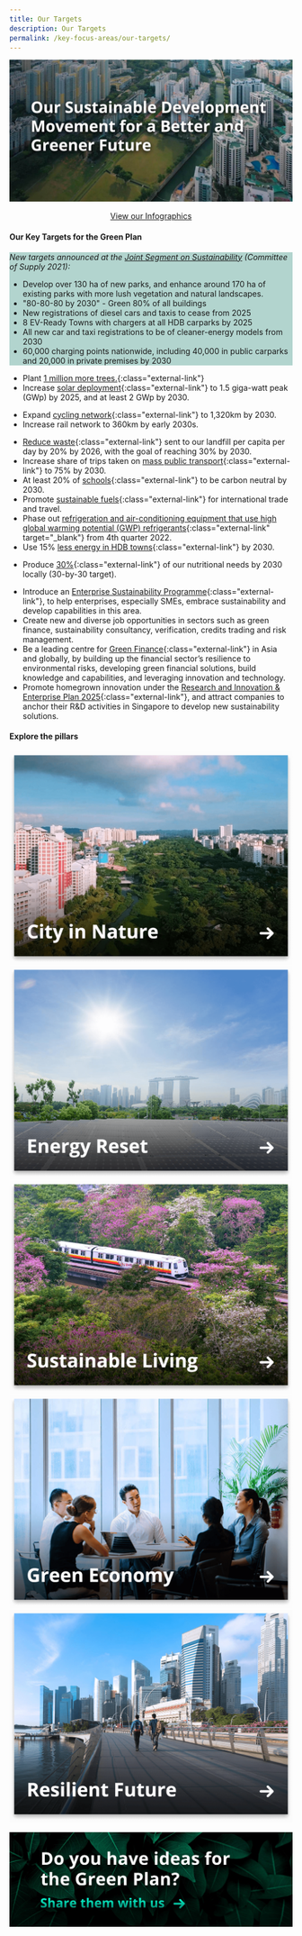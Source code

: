 ```yaml
---
title: Our Targets
description: Our Targets
permalink: /key-focus-areas/our-targets/
---
```



<!-- #### The Green Plan is a whole-of-nation sustainable development agenda, with firm action plans touching almost every dimension of our lives.  -->
<!-- This is an opportunity for us to be pioneers in technological and policy solutions for sustainable development. Singapore will be a living laboratory which other cities around the world can pick up ideas from. -->


![Overview](/images/framework/framework_overview.jpg)
<p style="text-align: center;">
<a href="https://www.greenplan.gov.sg/resource-room/infographics" class="external-link">View our Infographics</a>
</p>

#### Our Key Targets for the Green Plan

<div style="background-color:#b2d4ce;">
<em><p>New targets announced at the <a href="/cos">Joint Segment on Sustainability</a> (Committee of Supply 2021):</p></em>
<ul>
  <li>Develop over 130 ha of new parks, and enhance around 170 ha of existing parks with more lush vegetation and natural landscapes.</li>
  <li>"80-80-80 by 2030" - Green 80% of all buildings</li>
  <li>New registrations of diesel cars and taxis to cease from 2025</li>
  <li>8 EV-Ready Towns with chargers at all HDB carparks by 2025</li>
  <li>All new car and taxi registrations to be of cleaner-energy models from 2030</li>
  <li>60,000 charging points nationwide, including 40,000 in public carparks and 20,000 in private premises by 2030</li>
</ul>
</div>



- Plant [1 million more trees.](../city-in-nature/#:~:text=One%20million%20more%20trees%20will%20be%20planted%20across%20our%20island){:class="external-link"}
- Increase [solar deployment](../energy-reset/#:~:text=Our%20solar%20energy%20deployment%20will%20quadruple%20by%202025){:class="external-link"} to 1.5 giga-watt peak (GWp) by 2025, and at least 2 GWp by 2030.
<!-- - [Quadruple](../energy-reset/#:~:text=Our%20solar%20energy%20deployment%20will%20quadruple%20by%202025){:class="external-link"} solar energy deployment by 2025. -->
<!-- - Become a [zero waste nation](../sustainable-living/#:~:text=zero%20waste%20nation){:class="external-link"}. -->
- Expand [cycling network](../sustainable-living/#:~:text=green%20commutes){:class="external-link"} to 1,320km by 2030.  
- Increase rail network to 360km by early 2030s.
<!-- - All newly registered cars to be [cleaner-energy models](../energy-reset/#:~:text=Transport){:class="external-link"} from 2030. -->
<!-- - Be a leader of the [green economy](../green-economy/){:class="external-link"}.   -->
- [Reduce waste](../sustainable-living/#:~:text=Circular%20Economy){:class="external-link"} sent to our landfill per capita per day by 20% by 2026, with the goal of reaching 30% by 2030. 
- Increase share of trips taken on [mass public transport](../energy-reset/#:~:text=Transport){:class="external-link"} to 75% by 2030.
- At least 20% of [schools](../sustainable-living/#:~:text=20%%20of%20schools%20to%20be%20carbon%20neutral%20by%202030){:class="external-link"} to be carbon neutral by 2030. 
- Promote [sustainable fuels](../energy-reset/#:~:text=Transport){:class="external-link"} for international trade and travel.
- Phase out [refrigeration and air-conditioning equipment that use high global warming potential (GWP) refrigerants](https://www.nea.gov.sg/media/news/news/index/nea-introduces-measures-to-reduce-greenhouse-gas-emissions-from-refrigeration-air-conditioning){:class="external-link" target="_blank"} from 4th quarter 2022.
- Use 15% [less energy in HDB towns](../energy-reset/#:~:text=Housing){:class="external-link"} by 2030.
<!-- - [Reduce domestic greenhouse emissions](../sustainable-living/#:~:text=reduce%caron%20emissions){:class="external-link"} by at least 3 million tonnes per year by 2030. -->
- Produce [30%](../resilient-future/#:~:text=30-by-30%20target){:class="external-link"} of our nutritional needs by 2030 locally (30-by-30 target).
<!-- - [Green 80% of all buildings](../energy-reset/#:~:text=Housing){:class="external-link"} over the next decade. -->
- Introduce an [Enterprise Sustainability Programme](../green-economy/#:~:text=This%20programme){:class="external-link"}, to help enterprises, especially SMEs, embrace sustainability and develop capabilities in this area.
- Create new and diverse job opportunities in sectors such as green finance, sustainability consultancy, verification, credits trading and risk management.
- Be a leading centre for [Green Finance](../green-economy/#:~:text=Green%20Finance%20Masterplan){:class="external-link"} in Asia and globally, by building up the financial sector’s resilience to environmental risks, developing green financial solutions, build knowledge and capabilities, and leveraging innovation and technology.
- Promote homegrown innovation under the [Research and Innovation & Enterprise Plan 2025](../green-economy/#:~:text=%28RIE2025%29){:class="external-link"}, and attract companies to anchor their R&D activities in Singapore to develop new sustainability solutions.


#### Explore the pillars

<div class="tile-container">
	<a class="tile-item" href="/key-focus-areas/city-in-nature"><img src="/images/framework/tile_cityinnature.png" alt="City in Nature" /></a>
	<a class="tile-item" href="/key-focus-areas/energy-reset"><img src="/images/framework/tile_energyreset.png" alt="Energy Reset" /></a>
</div>
<div class="tile-container">
	<a class="tile-item" href="/key-focus-areas/sustainable-living"><img src="/images/framework/tile_sustainableliving.png" alt="Sustainable Living" /></a>
	<a class="tile-item" href="/key-focus-areas/green-economy"><img src="/images/framework/tile_greeneconomy.png" alt="Green Economy" /></a>
</div>
<div class="tile-container">
	<a class="tile-item" href="/key-focus-areas/resilient-future"><img src="/images/framework/tile_resilientfuture.png" alt="Resilient Future" /></a>
	<!-- <a class="tile-item" href="/key-focus-areas/green-government"><img src="/images/cosgreengov2.jpg" alt="Green Government" /></a> -->
</div>

[![Ideas](/images/framework/framework_ideas.jpg)](https://form.gov.sg/6013d365bedd790011bb9c86)
